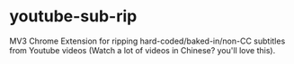 # youtube-sub-rip
MV3 Chrome Extension for ripping hard-coded/baked-in/non-CC subtitles from Youtube videos (Watch a lot of videos in Chinese? you'll love this).

